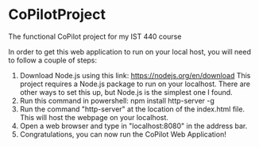 # CoPilotProject
The functional CoPilot project for my IST 440 course

In order to get this web application to run on your local host, you will need to follow a couple of steps:
1. Download Node.js using this link: https://nodejs.org/en/download
   This project requires a Node.js package to run on your localhost. There are other ways to set this up, but Node.js is the simplest one I found.
2. Run this command in powershell: npm install http-server -g
3. Run the command "http-server" at the location of the index.html file. This will host the webpage on your localhost.
4. Open a web browser and type in "localhost:8080" in the address bar.
5. Congratulations, you can now run the CoPilot Web Application!
